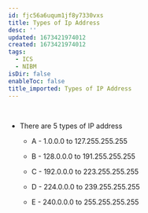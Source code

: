 ```yaml
---
id: fjc56a6uqum1jf8y7330vxs
title: Types of Ip Address
desc: ''
updated: 1673421974012
created: 1673421974012
tags:
  - ICS
  - NIBM
isDir: false
enableToc: false
title_imported: Types of IP Address
---
```


 

-   There are 5 types of IP address

    -   A - 1.0.0.0 to 127.255.255.255

    -   B - 128.0.0.0 to 191.255.255.255

    -   C - 192.0.0.0 to 223.255.255.255

    -   D - 224.0.0.0 to 239.255.255.255

    -   E - 240.0.0.0 to 255.255.255.255

